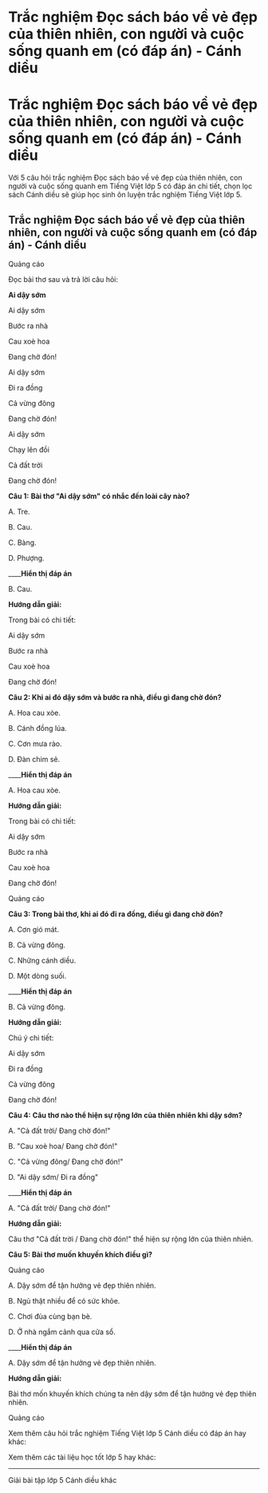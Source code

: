 # Trắc nghiệm Đọc sách báo về vẻ đẹp của thiên nhiên, con người và cuộc sống quanh em (có đáp án) - Cánh diều

# Trắc nghiệm Đọc sách báo về vẻ đẹp của thiên nhiên, con người và cuộc sống quanh em (có đáp án) - Cánh diều

Với 5 câu hỏi trắc nghiệm Đọc sách báo về vẻ đẹp của thiên nhiên, con người và cuộc sống quanh em Tiếng Việt lớp 5 có đáp án chi tiết, chọn lọc sách Cánh diều sẽ giúp học sinh ôn luyện trắc nghiệm Tiếng Việt lớp 5.

## Trắc nghiệm Đọc sách báo về vẻ đẹp của thiên nhiên, con người và cuộc sống quanh em (có đáp án) - Cánh diều

Quảng cáo

Đọc bài thơ sau và trả lời câu hỏi: 

**Ai dậy sớm**

Ai dậy sớm

Bước ra nhà

Cau xoè hoa

Đang chờ đón!

  


Ai dậy sớm

Đi ra đồng

Cả vừng đông

Đang chờ đón!

  


Ai dậy sớm

Chạy lên đồi

Cả đất trời

Đang chờ đón!

**Câu 1:** **Bài thơ "Ai dậy sớm" có nhắc đến loài cây nào?**

A. Tre.

B. Cau.

C. Bàng.

D. Phượng.

____**Hiển thị đáp án**

B. Cau.

**Hướng dẫn giải:**

Trong bài có chi tiết: 

Ai dậy sớm

Bước ra nhà

Cau xoè hoa

Đang chờ đón!

**Câu 2: Khi ai đó dậy sớm và bước ra nhà, điều gì đang chờ đón?**

A. Hoa cau xòe.

B. Cánh đồng lúa.

C. Cơn mưa rào.

D. Đàn chim sẻ.

____**Hiển thị đáp án**

A. Hoa cau xòe.

**Hướng dẫn giải:**

Trong bài có chi tiết: 

Ai dậy sớm

Bước ra nhà

Cau xoè hoa

Đang chờ đón!

Quảng cáo

**Câu 3: Trong bài thơ, khi ai đó đi ra đồng, điều gì đang chờ đón?**

A. Cơn gió mát.

B. Cả vừng đông.

C. Những cánh diều.

D. Một dòng suối.

____**Hiển thị đáp án**

B. Cả vừng đông.

**Hướng dẫn giải:**

Chú ý chi tiết: 

Ai dậy sớm

Đi ra đồng

Cả vừng đông

Đang chờ đón!

**Câu 4:** **Câu thơ nào thể hiện sự rộng lớn của thiên nhiên khi dậy sớm?**

A. "Cả đất trời/ Đang chờ đón!"

B. "Cau xoè hoa/ Đang chờ đón!"

C. "Cả vừng đông/ Đang chờ đón!"

D. "Ai dậy sớm/ Đi ra đồng"

____**Hiển thị đáp án**

A. "Cả đất trời/ Đang chờ đón!"

**Hướng dẫn giải:**

Câu thơ "Cả đất trời / Đang chờ đón!" thể hiện sự rộng lớn của thiên nhiên. 

**Câu 5: Bài thơ muốn khuyến khích điều gì?**

Quảng cáo

A. Dậy sớm để tận hưởng vẻ đẹp thiên nhiên.

B. Ngủ thật nhiều để có sức khỏe.

C. Chơi đùa cùng bạn bè.

D. Ở nhà ngắm cảnh qua cửa sổ.

____**Hiển thị đáp án**

A. Dậy sớm để tận hưởng vẻ đẹp thiên nhiên.

**Hướng dẫn giải:**

Bài thơ mốn khuyến khích chúng ta nên dậy sớm để tận hưởng vẻ đẹp thiên nhiên.

Quảng cáo

Xem thêm câu hỏi trắc nghiệm Tiếng Việt lớp 5 Cánh diều có đáp án hay khác:

Xem thêm các tài liệu học tốt lớp 5 hay khác:

* * *

Giải bài tập lớp 5 Cánh diều khác
